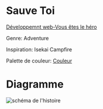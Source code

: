 # Sauve Toi
  [Développemnt web-Vous êtes le héro](http://127.0.0.1:5500/vous_etes_le_heros-sauve_toi-/yi_sitmonternna_vous-etes-heros_582324MO/index.html)
  
  Genre: Adventure
  
  Inspiration: Isekai Campfire
  
  Palette de couleur: [Couleur](https://github.com/Sitmonternna/vous_etes_le_heros-sauve_toi-/blob/main/color-palette.png)
# Diagramme
![schéma de l'histoire](https://github.com/Sitmonternna/vous_etes_le_heros-sauve_toi-/blob/main/schema-3)
